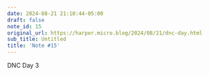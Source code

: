 ```yaml
---
date: 2024-08-21 21:10:44-05:00
draft: false
note_id: 15
original_url: https://harper.micro.blog/2024/08/21/dnc-day.html
sub_title: Untitled
title: 'Note #15'
---
```


DNC Day 3